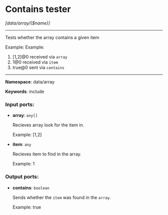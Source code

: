 # Contains tester

_[data/array/{$name}]_

---

Tests whether the array contains a given item

Example:
Example:
1. [1,2]@0 received via `array` 
2. 1@0 received via `item` 
3. true@0 sent via `contains`

---

__Namespace__: data/array

__Keywords__: include

### Input ports:

* __array__: ` any[] `

    Recieves array look for the item in.
    
    Example:
    [1,2]


* __item__: ` any `

    Recieves item to find in the array.
    
    Example:
     1

### Output ports:

* __contains__: ` boolean `

    Sends whether the `item` was found in the `array`.
    
    Example:
    true


